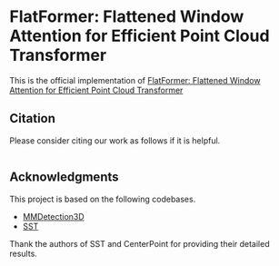 # FlatFormer: Flattened Window Attention for Efficient Point Cloud Transformer

This is the official implementation of [FlatFormer: Flattened Window Attention for Efficient Point Cloud Transformer](https://arxiv.org/abs/2301.08739)

## Citation
Please consider citing our work as follows if it is helpful.
```

```

## Acknowledgments
This project is based on the following codebases.  

* [MMDetection3D](https://github.com/open-mmlab/mmdetection3d)
* [SST](https://github.com/TuSimple/SST)

Thank the authors of SST and CenterPoint for providing their detailed results. 
